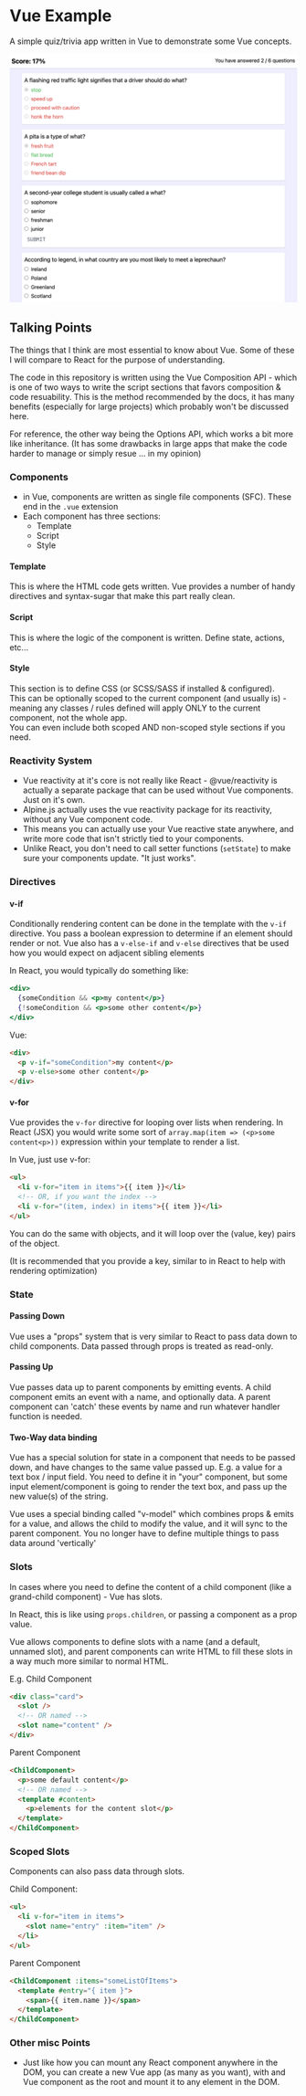 # Vue Example

A simple quiz/trivia app written in Vue to demonstrate some Vue concepts.

![app screenshot](./docs/screenshot.png)

## Talking Points

The things that I think are most essential to know about Vue. Some of these I will compare to React for the purpose of understanding.

The code in this repository is written using the Vue Composition API - which is one of two ways to write the script sections that favors composition & code resuability. This is the method recommended by the docs, it has many benefits (especially for large projects) which probably won't be discussed here.

For reference, the other way being the Options API, which works a bit more like inheritance. (It has some drawbacks in large apps that make the code harder to manage or simply resue ... in my opinion)

### Components

- in Vue, components are written as single file components (SFC). These end in the `.vue` extension
- Each component has three sections:
  - Template
  - Script
  - Style

#### Template

This is where the HTML code gets written. Vue provides a number of handy directives and syntax-sugar that make this part really clean.

#### Script

This is where the logic of the component is written. Define state, actions, etc...

#### Style

This section is to define CSS (or SCSS/SASS if installed & configured).  
This can be optionally scoped to the current component (and usually is) - meaning any classes / rules defined will apply ONLY to the current component, not the whole app.  
You can even include both scoped AND non-scoped style sections if you need.

### Reactivity System

- Vue reactivity at it's core is not really like React - @vue/reactivity is actually a separate package that can be used without Vue components. Just on it's own.
- Alpine.js actually uses the vue reactivity package for its reactivity, without any Vue component code.
- This means you can actually use your Vue reactive state anywhere, and write more code that isn't strictly tied to your components.
- Unlike React, you don't need to call setter functions (`setState`) to make sure your components update. "It just works".

### Directives

#### v-if

Conditionally rendering content can be done in the template with the `v-if` directive. You pass a boolean expression to determine if an element should render or not. Vue also has a `v-else-if` and `v-else` directives that be used how you would expect on adjacent sibling elements

In React, you would typically do something like:

```jsx
<div>
  {someCondition && <p>my content</p>}
  {!someCondition && <p>some other content</p>}
</div>
```

Vue:

```html
<div>
  <p v-if="someCondition">my content</p>
  <p v-else>some other content</p>
</div>
```

#### v-for

Vue provides the `v-for` directive for looping over lists when rendering. In React (JSX) you would write some sort of `array.map(item => (<p>some content<p>))` expression within your template to render a list.

In Vue, just use v-for:

```html
<ul>
  <li v-for="item in items">{{ item }}</li>
  <!-- OR, if you want the index -->
  <li v-for="(item, index) in items">{{ item }}</li>
</ul>
```

You can do the same with objects, and it will loop over the (value, key) pairs of the object.

(It is recommended that you provide a key, similar to in React to help with rendering optimization)

### State

#### Passing Down

Vue uses a "props" system that is very similar to React to pass data down to child components. Data passed through props is treated as read-only.

#### Passing Up

Vue passes data up to parent components by emitting events. A child component emits an event with a name, and optionally data. A parent component can 'catch' these events by name and run whatever handler function is needed.

#### Two-Way data binding

Vue has a special solution for state in a component that needs to be passed down, and have changes to the same value passed up.
E.g. a value for a text box / input field. You need to define it in "your" component, but some input element/component is going to render the text box, and pass up the new value(s) of the string.

Vue uses a special binding called "v-model" which combines props & emits for a value, and allows the child to modify the value, and it will sync to the parent component. You no longer have to define multiple things to pass data around 'vertically'

### Slots

In cases where you need to define the content of a child component (like a grand-child component) - Vue has slots.

In React, this is like using `props.children`, or passing a component as a prop value.

Vue allows components to define slots with a name (and a default, unnamed slot), and parent components can write HTML to fill these slots in a way much more similar to normal HTML.

E.g. Child Component

```html
<div class="card">
  <slot />
  <!-- OR named -->
  <slot name="content" />
</div>
```

Parent Component

```html
<ChildComponent>
  <p>some default content</p>
  <!-- OR named -->
  <template #content>
    <p>elements for the content slot</p>
  </template>
</ChildComponent>
```

### Scoped Slots

Components can also pass data through slots.

Child Component:

```html
<ul>
  <li v-for="item in items">
    <slot name="entry" :item="item" />
  </li>
</ul>
```

Parent Component

```html
<ChildComponent :items="someListOfItems">
  <template #entry="{ item }">
    <span>{{ item.name }}</span>
  </template>
</ChildComponent>
```

### Other misc Points

- Just like how you can mount any React component anywhere in the DOM, you can create a new Vue app (as many as you want), with and Vue component as the root and mount it to any element in the DOM.
